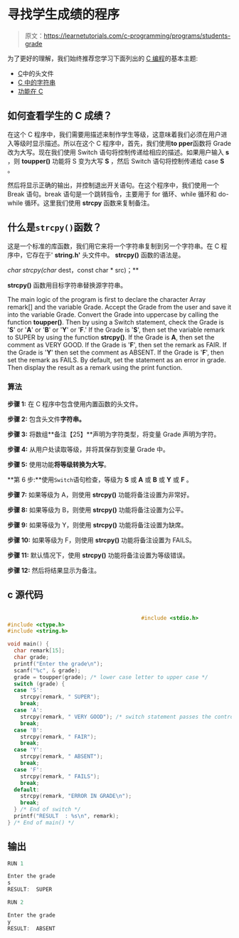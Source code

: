 # 寻找学生成绩的程序

> 原文：<https://learnetutorials.com/c-programming/programs/students-grade>

为了更好的理解，我们始终推荐您学习下面列出的 [C 编程](../ "C programming")的基本主题:

*   [C](../../c-programming/header-files)中的头文件
*   [C 中的字符串](../../c-programming/strings)
*   [功能在 C](../../c-programming/functions)

## 如何查看学生的 C 成绩？

在这个 C 程序中，我们需要用描述来制作学生等级，这意味着我们必须在用户进入等级时显示描述。所以在这个 C 程序中，首先，我们使用**to pper**函数将 Grade 改为大写。现在我们使用 Switch 语句将控制传递给相应的描述。如果用户输入 **s** ，则 **toupper()** 功能将 S 变为大写 **S** ，然后 Switch 语句将控制传递给 case **S** 。

然后将显示正确的输出，并控制退出开关语句。在这个程序中，我们使用一个 Break 语句。break 语句是一个跳转指令，主要用于 for 循环、while 循环和 do-while 循环。这里我们使用 **strcpy** 函数来复制备注。

## 什么是`strcpy()`函数？

这是一个标准的库函数，我们用它来将一个字符串复制到另一个字符串。在 C 程序中，它存在于' **string.h'** 头文件中。 **strcpy()** 函数的语法是。

**char* strcpy(char* dest，const char * src)；**

**strcpy()** 函数用目标字符串替换源字符串。

The main logic of the program is first to declare the character Array remark[] and the variable Grade. Accept the Grade from the user and save it into the variable Grade. Convert the Grade into uppercase by calling the function **toupper()**. Then by using a Switch statement, check the Grade is '**S**' or '**A**' or '**B**' or '**Y**' or '**F**.' If the Grade is '**S**', then set the variable remark to SUPER by using the function **strcpy()**. If the Grade is **A**, then set the comment as VERY GOOD. If the Grade is '**F**', then set the remark as FAIR. If the Grade is '**Y**' then set the comment as ABSENT. If the Grade is '**F**', then set the remark as FAILS. By default, set the statement as an error in grade. Then display the result as a remark using the print function.

### 算法

**步骤 1:** 在 C 程序中包含使用内置函数的头文件。

**步骤 2:** 包含头文件**字符串。**

**步骤 3:** 将数组**备注【25】**声明为字符类型，将变量 Grade 声明为字符。

**步骤 4:** 从用户处读取等级，并将其保存到变量 Grade 中。

**步骤 5:** 使用功能**将等级转换为大写**。

**第 6 步:**使用`Switch`语句检查，等级为 **S** 或 **A** 或 **B** 或 **Y** 或 **F** 。

**步骤 7:** 如果等级为 A，则使用 **strcpy()** 功能将备注设置为非常好。

**步骤 8:** 如果等级为 B，则使用 **strcpy()** 功能将备注设置为公平。

**步骤 9:** 如果等级为 Y，则使用 **strcpy()** 功能将备注设置为缺席。

**步骤 10:** 如果等级为 F，则使用 **strcpy()** 功能将备注设置为 FAILS。

**步骤 11:** 默认情况下，使用 **strcpy()** 功能将备注设置为等级错误。

**步骤 12:** 然后将结果显示为备注。

## c 源代码

```c

                                          #include <stdio.h>
#include <ctype.h>
#include <string.h>

void main() {
  char remark[15];
  char grade;
  printf("Enter the grade\n");
  scanf("%c", & grade);
  grade = toupper(grade); /* lower case letter to upper case */
  switch (grade) {
  case 'S':
    strcpy(remark, " SUPER");
    break;
  case 'A':
    strcpy(remark, " VERY GOOD"); /* switch statement passes the control to proper statement. */
    break;
  case 'B':
    strcpy(remark, " FAIR");
    break;
  case 'Y':
    strcpy(remark, " ABSENT");
    break;
  case 'F':
    strcpy(remark, " FAILS");
    break;
  default:
    strcpy(remark, "ERROR IN GRADE\n");
    break;
  } /* End of switch */
  printf("RESULT  : %s\n", remark);
} /* End of main() */

```

## 输出

```c
RUN 1

Enter the grade
s
RESULT:  SUPER

RUN 2

Enter the grade
y
RESULT:  ABSENT
```